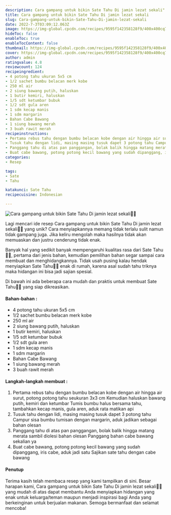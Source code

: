 ```yaml
---
description: Cara gampang untuk bikin Sate Tahu Di jamin lezat sekali"
title: Cara gampang untuk bikin Sate Tahu Di jamin lezat sekali
slug: Cara-gampang-untuk-bikin-Sate-Tahu-Di-jamin-lezat-sekali
date: 2022-7-3T03:09:12.063Z
image: https://img-global.cpcdn.com/recipes/9595f142358128f9/400x400cq70/photo.jpg
hideToc: false
enableToc: true
enableTocContent: false
thumbnail: https://img-global.cpcdn.com/recipes/9595f142358128f9/400x400cq70/photo.jpg
cover: https://img-global.cpcdn.com/recipes/9595f142358128f9/400x400cq70/photo.jpg
author: admin
ratingvalue: 4.8
reviewcount: 124
recipeingredient:
- 4 potong tahu ukuran 5x5 cm
- 1/2 sachet bumbu belacan merk kobe
- 250 ml air
- 2 siung bawang putih, haluskan
- 1 butir kemiri, haluskan
- 1/5 sdt ketumbar bubuk
- 1/2 sdt gula aren
- 1 sdm kecap manis
- 1 sdm margarin
- Bahan Cabe Bawang
- 1 siung bawang merah
- 3 buah rawit merah
recipeinstructions:
- Pertama rebus tahu dengan bumbu belacan kobe dengan air hingga air surut, potong potong tahu seukuran 3x3 cm Kemudian haluskan bawang putih, kemiri dan ketumbar Tumis bumbu halus bersama tahu, tambahkan kecap manis, gula aren, aduk rata matikan api
- Tusuk tahu dengan lidi, masing masing tusuk dapet 3 potong tahu Campur sisa bumbu tumisan dengan margarin, aduk jadikan sebagai bahan olesan
- Panggang tahu di atas pan panggangan, bolak balik hingga matang merata sambil diolesi bahan olesan Panggang bahan cabe bawang sekalian ya
- Buat cabe bawang, potong potong kecil bawang yang sudah dipanggang, iris cabe, aduk jadi satu Sajikan sate tahu dengan cabe bawang
categories:
- Resep

tags:
- Sate
- Tahu

katakunci: Sate Tahu
recipecuisine: Indonesian

---
```


![Cara gampang untuk bikin Sate Tahu Di jamin lezat sekali👩‍🍳](https://img-global.cpcdn.com/recipes/9595f142358128f9/400x400cq70/photo.jpg)

Lagi mencari ide resep Cara gampang untuk bikin Sate Tahu Di jamin lezat sekali👩‍🍳 yang unik? Cara menyiapkannya memang tidak terlalu sulit namun tidak gampang juga. Jika keliru mengolah maka hasilnya tidak akan memuaskan dan justru cenderung tidak enak.

Banyak hal yang sedikit banyak mempengaruhi kualitas rasa dari Sate Tahu👩‍🍳, pertama dari jenis bahan, kemudian pemilihan bahan segar sampai cara membuat dan menghidangkannya. Tidak usah pusing kalau hendak menyiapkan Sate Tahu👩‍🍳 enak di rumah, karena asal sudah tahu triknya maka hidangan ini bisa jadi sajian spesial.

Di bawah ini ada beberapa cara mudah dan praktis untuk membuat Sate Tahu👩‍🍳 yang siap dikreasikan.

<!--inarticleads1-->

#### Bahan-bahan :

- 4 potong tahu ukuran 5x5 cm
- 1/2 sachet bumbu belacan merk kobe
- 250 ml air
- 2 siung bawang putih, haluskan
- 1 butir kemiri, haluskan
- 1/5 sdt ketumbar bubuk
- 1/2 sdt gula aren
- 1 sdm kecap manis
- 1 sdm margarin
- Bahan Cabe Bawang
- 1 siung bawang merah
- 3 buah rawit merah

<!--inarticleads2-->

#### Langkah-langkah membuat :

1. Pertama rebus tahu dengan bumbu belacan kobe dengan air hingga air surut, potong potong tahu seukuran 3x3 cm Kemudian haluskan bawang putih, kemiri dan ketumbar Tumis bumbu halus bersama tahu, tambahkan kecap manis, gula aren, aduk rata matikan api
1. Tusuk tahu dengan lidi, masing masing tusuk dapet 3 potong tahu Campur sisa bumbu tumisan dengan margarin, aduk jadikan sebagai bahan olesan
1. Panggang tahu di atas pan panggangan, bolak balik hingga matang merata sambil diolesi bahan olesan Panggang bahan cabe bawang sekalian ya
1. Buat cabe bawang, potong potong kecil bawang yang sudah dipanggang, iris cabe, aduk jadi satu Sajikan sate tahu dengan cabe bawang

#### Penutup

Terima kasih telah membaca resep yang kami tampilkan di sini. Besar harapan kami, Cara gampang untuk bikin Sate Tahu Di jamin lezat sekali👩‍🍳 yang mudah di atas dapat membantu Anda menyiapkan hidangan yang enak untuk keluarga/teman maupun menjadi inspirasi bagi Anda yang berkeinginan untuk berjualan makanan. Semoga bermanfaat dan selamat mencoba!